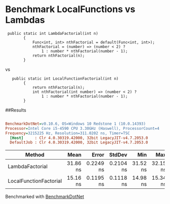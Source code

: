 # Benchmark LocalFunctions vs Lambdas

````
 public static int LambdaFactorial(int n)
        {
            Func<int, int> nthFactorial = default(Func<int, int>);
            nthFactorial = (number) => (number < 2) ?
                1 : number * nthFactorial(number - 1);
            return nthFactorial(n);
        }
````
vs

````
   public static int LocalFunctionFactorial(int n)
        {
            return nthFactorial(n);
            int nthFactorial(int number) => (number < 2) ?
                1 : number * nthFactorial(number - 1);
        }
````

##Results

``` ini

BenchmarkDotNet=v0.10.6, OS=Windows 10 Redstone 1 (10.0.14393)
Processor=Intel Core i5-4590 CPU 3.30GHz (Haswell), ProcessorCount=4
Frequency=3215225 Hz, Resolution=311.0202 ns, Timer=TSC
  [Host]     : Clr 4.0.30319.42000, 32bit LegacyJIT-v4.7.2053.0
  DefaultJob : Clr 4.0.30319.42000, 32bit LegacyJIT-v4.7.2053.0


```
 |                 Method |     Mean |     Error |    StdDev |      Min |      Max |  Gen 0 | Allocated |
 |----------------------- |---------:|----------:|----------:|---------:|---------:|-------:|----------:|
 |        LambdaFactorial | 31.86 ns | 0.2249 ns | 0.2104 ns | 31.52 ns | 32.15 ns | 0.0139 |      44 B |
 | LocalFunctionFactorial | 15.16 ns | 0.1195 ns | 0.1118 ns | 14.98 ns | 15.34 ns |      - |       0 B |


 Benchmarked with [BenchmarkDotNet](https://github.com/dotnet/BenchmarkDotNet)